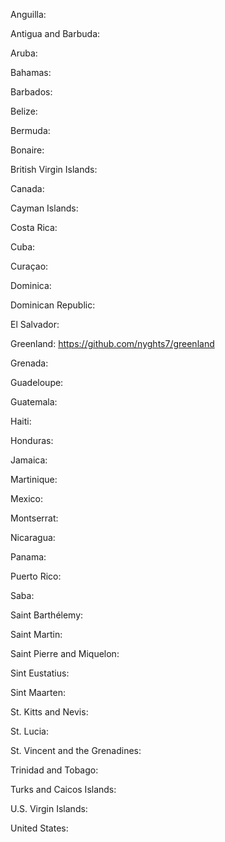 Anguilla: 

Antigua and Barbuda: 

Aruba: 

Bahamas: 

Barbados: 

Belize: 

Bermuda: 

Bonaire: 

British Virgin Islands: 

Canada: 

Cayman Islands: 

Costa Rica: 

Cuba: 

Curaçao: 

Dominica: 

Dominican Republic: 

El Salvador: 

Greenland: https://github.com/nyghts7/greenland

Grenada: 

Guadeloupe: 

Guatemala: 

Haiti: 

Honduras: 

Jamaica: 

Martinique: 

Mexico: 

Montserrat: 

Nicaragua: 

Panama: 

Puerto Rico: 

Saba: 

Saint Barthélemy: 

Saint Martin: 

Saint Pierre and Miquelon: 

Sint Eustatius: 

Sint Maarten: 

St. Kitts and Nevis: 

St. Lucia: 

St. Vincent and the Grenadines: 

Trinidad and Tobago: 

Turks and Caicos Islands: 

U.S. Virgin Islands: 

United States: 
